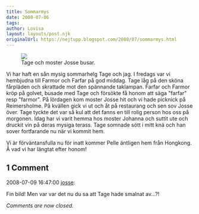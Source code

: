 ```yaml
---
title: Sommarmys
date: 2008-07-06
tags: 	
author: Lovisa
layout: layouts/post.njk
originalUrl: https://nejtupp.blogspot.com/2008/07/sommarmys.html
---
```


<figure>
	<img src="../../../img/2008/07/Tage_Josse.jpg">
	<figcaption>Tage och moster Josse busar.</figcaption>
</figure>

Vi har haft en sån mysig sommarhelg Tage och jag. I fredags var vi hembjudna till Farmor och Farfar på god middag. Tage låg på den sköna fårpläden och skrattade mot den spännande taklampan. Farfar och Farmor kröp på golvet, busade med Tage och försökte få honom att säga "farfar" resp "farmor". På lördagen kom moster Josse hit och vi hade picknick på Reimersholme. På kvällen gick vi ut och åt på restaurang och sen sov Josse över. Tage tyckte det var så kul att det fanns en till rolig person hos oss på morgonen. Idag har vi varit hemma hos moster Johanna och suttit ute och druckit vin på deras mysiga terass. Tage somnade sött i mitt knä och han sover fortfarande nu när vi kommit hem.

Vi är förväntansfulla nu för inatt kommer Pelle äntligen hem från Hongkong. Å vad vi har längtat efter honom!

<div class="comments">
	<div class="comments-header"><h2>1 Comment</h2></div>
	<div class="comments-body">
			<div class="comment" id="comment-5380317907156201314">
				<p class="comment-header">
					<date datetime="2008-07-09T16:47:00.000+02:00">2008-07-09 16:47:00</date> 
					<a href="https://www.blogger.com/profile/15020890696656544453" rel="nofollow">josse</a>:
				</p>
				<div class="comment-content"><p>Fin bild! Men var var det nu du sa att Tage hade smalnat av...?!</p></div>
				<div class="comment-footer"></div>
			</div></div>
	<p class="comments-footer"><em>Comments are now closed.</em></p>
</div>